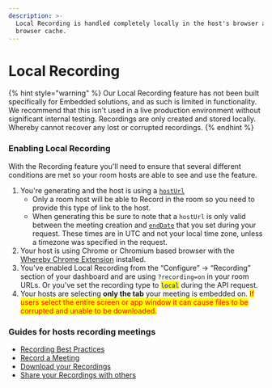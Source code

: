 ```yaml
---
description: >-
  Local Recording is handled completely locally in the host's browser and
  browser cache.
---
```


# Local Recording

{% hint style="warning" %}
Our Local Recording feature has not been built specifically for Embedded solutions, and as such is limited in functionality. We recommend that this isn't used in a live production environment without significant internal testing. Recordings are only created and stored locally. Whereby cannot recover any lost or corrupted recordings.
{% endhint %}

### Enabling Local Recording

With the Recording feature you'll need to ensure that several different conditions are met so your room hosts are able to see and use the feature.

1. You're generating and the host is using a [`hostUrl`](../../user-roles-and-privileges.md)
   * Only a room host will be able to Record in the room so you need to provide this type of link to the host.
   * When generating this be sure to note that a `hostUrl` is only valid between the meeting creation and [`endDate`](../../creating-and-deleting-rooms/) that you set during your request. These times are in UTC and not your local time zone, unless a timezone was specified in the request.
2. Your host is using Chrome or Chromium based browser with the [Whereby Chrome Extension](https://chrome.google.com/webstore/detail/whereby/bbpjcfkgapecndkanjcojnldopjlnmjk) installed.
3. You've enabled Local Recording from the “Configure” → “Recording” section of your dashboard and are using `?recording=on` in your room URLs. Or you've set the recording type to <mark style="color:blue;">`local`</mark> during the API request.
4. Your hosts are selecting **only the tab** your meeting is embedded on. <mark style="color:red;">If users select the entire screen or app window it can cause files to be corrupted and unable to be downloaded.</mark>

### Guides for hosts recording meetings

* [Recording Best Practices](https://whereby.helpscoutdocs.com/article/480-recording-best-practices)
* [Record a Meeting](https://whereby.helpscoutdocs.com/article/479-how-to-record)
* [Download your Recordings](https://whereby.helpscoutdocs.com/article/481-download-your-recording)
* [Share your Recordings with others](https://whereby.helpscoutdocs.com/article/592-how-to-share-your-recordings)

